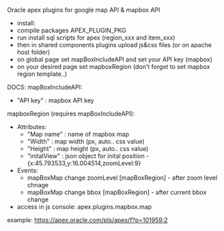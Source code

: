 Oracle apex plugins for google map API & mapbox API
- install:
- compile packages APEX_PLUGIN_PKG
- run install sql scripts for apex (region_xxx and item_xxx)
- then in shared components plugins upload js&css files (or on apache host folder)
- on global page set mapBoxIncludeAPI and set your API key (mapbox)
- on your desired page set mapboxRegion (don't forget to set mapbox region template..)

DOCS:
mapBoxIncludeAPI:
   - "API key"    : mapbox API key

mapboxRegion (requires mapBoxIncludeAPI):
   - Attributes:
     - "Map name"   : name of mapbox map
     - "Width"      : map width   (px, auto.. css value)
     - "Height"     : map height  (px, auto.. css value)
     - "initalView" : json object for inital position - {x:45.793533,y:16.004514,zoomLevel:9}
   - Events:
     - mapBoxMap change zoomLevel [mapBoxRegion] - after zoom level chnage
     - mapBoxMap change bbox [mapBoxRegion]      - after current bbox change 
   - access in js console: apex.plugins.mapbox.map
   
example:
    https://apex.oracle.com/pls/apex/f?p=101959:2

